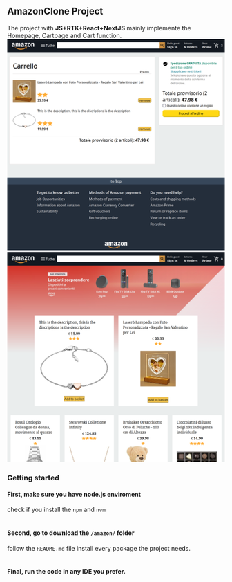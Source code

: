 ## AmazonClone Project
The project with **__JS+RTK+React+NextJS__**
mainly implemente the Homepage, Cartpage and Cart function.
<br />
![homepage](https://github.com/Yunshasha/AmazonClone/blob/main/amazon/public/cartui.png)
<br/>
![cartpage](https://github.com/Yunshasha/AmazonClone/blob/main/amazon/public/homepageui.png)

### Getting started
#### First, make sure you have node.js enviroment
check if you install the ```npm``` and ```nvm```
<br />
<br />
#### Second, go to download the ```/amazon/``` folder
follow the ```README.md``` file install every package the project needs.
<br />
<br />
#### Final, run the code in any IDE you prefer.





